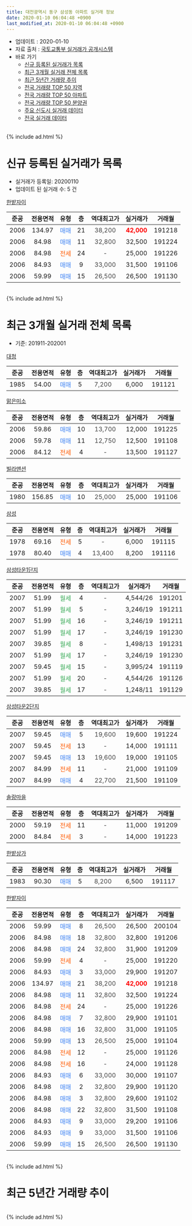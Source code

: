 ```yaml
---
title: 대전광역시 동구 삼성동 아파트 실거래 정보
date: 2020-01-10 06:04:48 +0900
last_modified_at: 2020-01-10 06:04:48 +0900
---
```


* 업데이트 : 2020-01-10
* 자료 출처 : [국토교통부 실거래가 공개시스템](http://rt.molit.go.kr)
* 바로 가기
    * [신규 등록된 실거래가 목록](#신규-등록된-실거래가-목록)
    * [최근 3개월 실거래 전체 목록](#최근-3개월-실거래-전체-목록)
    * [최근 5년간 거래량 추이](#최근-5년간-거래량-추이)
    * [전국 거래량 TOP 50 지역](https://inasie.github.io/apt-trade-info/최근-3개월-전국에서-가장-거래가-많이-발생한-지역)
    * [전국 거래량 TOP 50 아파트](https://inasie.github.io/apt-trade-info/최근-3개월-전국에서-가장-거래가-많이-발생한-아파트)
    * [전국 거래량 TOP 50 분양권](https://inasie.github.io/apt-trade-info/최근-3개월-전국에서-가장-거래가-많이-발생한-분양권)
    * [주요 신도시 실거래 데이터](https://inasie.github.io/apt-trade-info/주요-신도시)
    * [전국 실거래 데이터](https://inasie.github.io/apt-trade-info/전국)
<br>
{% include ad.html %}
<br>

# 신규 등록된 실거래가 목록
* 실거래가 등록일: 20200110
* 업데이트 된 실거래 수: 5 건


[한밭자이](https://search.naver.com/search.naver?query=%EB%8C%80%EC%A0%84%EA%B4%91%EC%97%AD%EC%8B%9C+%EB%8F%99%EA%B5%AC+%EC%82%BC%EC%84%B1%EB%8F%99+%ED%95%9C%EB%B0%AD%EC%9E%90%EC%9D%B4)

|준공|전용면적|유형|층|역대최고가|실거래가|거래월|
|:---:|:---:|:---:|:---:|:---:|:---:|:---:|
|2006|134.97|<span style="color:#4285f3">매매</span>|21|<span style="color:#444444">38,200</span>|<b><span style="color:#ff0000">42,000</span></b>|191218|
|2006|84.98|<span style="color:#4285f3">매매</span>|11|<span style="color:#444444">32,800</span>|32,500|191224|
|2006|84.98|<span style="color:#ff5a00">전세</span>|24|<span style="color:#444444">-</span>|25,000|191226|
|2006|84.93|<span style="color:#4285f3">매매</span>|9|<span style="color:#444444">33,000</span>|31,500|191106|
|2006|59.99|<span style="color:#4285f3">매매</span>|15|<span style="color:#444444">26,500</span>|26,500|191130|


<br>
{% include ad.html %}
<br>

# 최근 3개월 실거래 전체 목록
* 기준: 201911-202001


[대청](https://search.naver.com/search.naver?query=%EB%8C%80%EC%A0%84%EA%B4%91%EC%97%AD%EC%8B%9C+%EB%8F%99%EA%B5%AC+%EC%82%BC%EC%84%B1%EB%8F%99+%EB%8C%80%EC%B2%AD)

|준공|전용면적|유형|층|역대최고가|실거래가|거래월|
|:---:|:---:|:---:|:---:|:---:|:---:|:---:|
|1985|54.00|<span style="color:#4285f3">매매</span>|5|<span style="color:#444444">7,200</span>|6,000|191121|

[맑은미소](https://search.naver.com/search.naver?query=%EB%8C%80%EC%A0%84%EA%B4%91%EC%97%AD%EC%8B%9C+%EB%8F%99%EA%B5%AC+%EC%82%BC%EC%84%B1%EB%8F%99+%EB%A7%91%EC%9D%80%EB%AF%B8%EC%86%8C)

|준공|전용면적|유형|층|역대최고가|실거래가|거래월|
|:---:|:---:|:---:|:---:|:---:|:---:|:---:|
|2006|59.86|<span style="color:#4285f3">매매</span>|10|<span style="color:#444444">13,700</span>|12,000|191225|
|2006|59.78|<span style="color:#4285f3">매매</span>|11|<span style="color:#444444">12,750</span>|12,500|191108|
|2006|84.12|<span style="color:#ff5a00">전세</span>|4|<span style="color:#444444">-</span>|13,500|191127|

[빌라맨션](https://search.naver.com/search.naver?query=%EB%8C%80%EC%A0%84%EA%B4%91%EC%97%AD%EC%8B%9C+%EB%8F%99%EA%B5%AC+%EC%82%BC%EC%84%B1%EB%8F%99+%EB%B9%8C%EB%9D%BC%EB%A7%A8%EC%85%98)

|준공|전용면적|유형|층|역대최고가|실거래가|거래월|
|:---:|:---:|:---:|:---:|:---:|:---:|:---:|
|1980|156.85|<span style="color:#4285f3">매매</span>|10|<span style="color:#444444">25,000</span>|25,000|191106|

[삼성](https://search.naver.com/search.naver?query=%EB%8C%80%EC%A0%84%EA%B4%91%EC%97%AD%EC%8B%9C+%EB%8F%99%EA%B5%AC+%EC%82%BC%EC%84%B1%EB%8F%99+%EC%82%BC%EC%84%B1)

|준공|전용면적|유형|층|역대최고가|실거래가|거래월|
|:---:|:---:|:---:|:---:|:---:|:---:|:---:|
|1978|69.16|<span style="color:#ff5a00">전세</span>|5|<span style="color:#444444">-</span>|6,000|191115|
|1978|80.40|<span style="color:#4285f3">매매</span>|4|<span style="color:#444444">13,400</span>|8,200|191116|

[삼성타운1단지](https://search.naver.com/search.naver?query=%EB%8C%80%EC%A0%84%EA%B4%91%EC%97%AD%EC%8B%9C+%EB%8F%99%EA%B5%AC+%EC%82%BC%EC%84%B1%EB%8F%99+%EC%82%BC%EC%84%B1%ED%83%80%EC%9A%B41%EB%8B%A8%EC%A7%80)

|준공|전용면적|유형|층|역대최고가|실거래가|거래월|
|:---:|:---:|:---:|:---:|:---:|:---:|:---:|
|2007|51.99|<span style="color:#34a853">월세</span>|4|<span style="color:#444444">-</span>|4,544/26|191201|
|2007|51.99|<span style="color:#34a853">월세</span>|5|<span style="color:#444444">-</span>|3,246/19|191211|
|2007|51.99|<span style="color:#34a853">월세</span>|16|<span style="color:#444444">-</span>|3,246/19|191211|
|2007|51.99|<span style="color:#34a853">월세</span>|17|<span style="color:#444444">-</span>|3,246/19|191230|
|2007|39.85|<span style="color:#34a853">월세</span>|8|<span style="color:#444444">-</span>|1,498/13|191231|
|2007|51.99|<span style="color:#34a853">월세</span>|17|<span style="color:#444444">-</span>|3,246/19|191230|
|2007|59.45|<span style="color:#34a853">월세</span>|15|<span style="color:#444444">-</span>|3,995/24|191119|
|2007|51.99|<span style="color:#34a853">월세</span>|20|<span style="color:#444444">-</span>|4,544/26|191126|
|2007|39.85|<span style="color:#34a853">월세</span>|17|<span style="color:#444444">-</span>|1,248/11|191129|

[삼성타운2단지](https://search.naver.com/search.naver?query=%EB%8C%80%EC%A0%84%EA%B4%91%EC%97%AD%EC%8B%9C+%EB%8F%99%EA%B5%AC+%EC%82%BC%EC%84%B1%EB%8F%99+%EC%82%BC%EC%84%B1%ED%83%80%EC%9A%B42%EB%8B%A8%EC%A7%80)

|준공|전용면적|유형|층|역대최고가|실거래가|거래월|
|:---:|:---:|:---:|:---:|:---:|:---:|:---:|
|2007|59.45|<span style="color:#4285f3">매매</span>|5|<span style="color:#444444">19,600</span>|19,600|191224|
|2007|59.45|<span style="color:#ff5a00">전세</span>|13|<span style="color:#444444">-</span>|14,000|191111|
|2007|59.45|<span style="color:#4285f3">매매</span>|13|<span style="color:#444444">19,600</span>|19,000|191105|
|2007|84.99|<span style="color:#ff5a00">전세</span>|11|<span style="color:#444444">-</span>|21,000|191109|
|2007|84.99|<span style="color:#4285f3">매매</span>|4|<span style="color:#444444">22,700</span>|21,500|191109|

[솔랑마을](https://search.naver.com/search.naver?query=%EB%8C%80%EC%A0%84%EA%B4%91%EC%97%AD%EC%8B%9C+%EB%8F%99%EA%B5%AC+%EC%82%BC%EC%84%B1%EB%8F%99+%EC%86%94%EB%9E%91%EB%A7%88%EC%9D%84)

|준공|전용면적|유형|층|역대최고가|실거래가|거래월|
|:---:|:---:|:---:|:---:|:---:|:---:|:---:|
|2000|59.19|<span style="color:#ff5a00">전세</span>|11|<span style="color:#444444">-</span>|11,000|191209|
|2000|84.84|<span style="color:#ff5a00">전세</span>|3|<span style="color:#444444">-</span>|14,000|191223|

[한밭상가](https://search.naver.com/search.naver?query=%EB%8C%80%EC%A0%84%EA%B4%91%EC%97%AD%EC%8B%9C+%EB%8F%99%EA%B5%AC+%EC%82%BC%EC%84%B1%EB%8F%99+%ED%95%9C%EB%B0%AD%EC%83%81%EA%B0%80)

|준공|전용면적|유형|층|역대최고가|실거래가|거래월|
|:---:|:---:|:---:|:---:|:---:|:---:|:---:|
|1983|90.30|<span style="color:#4285f3">매매</span>|5|<span style="color:#444444">8,200</span>|6,500|191117|

[한밭자이](https://search.naver.com/search.naver?query=%EB%8C%80%EC%A0%84%EA%B4%91%EC%97%AD%EC%8B%9C+%EB%8F%99%EA%B5%AC+%EC%82%BC%EC%84%B1%EB%8F%99+%ED%95%9C%EB%B0%AD%EC%9E%90%EC%9D%B4)

|준공|전용면적|유형|층|역대최고가|실거래가|거래월|
|:---:|:---:|:---:|:---:|:---:|:---:|:---:|
|2006|59.99|<span style="color:#4285f3">매매</span>|8|<span style="color:#444444">26,500</span>|26,500|200104|
|2006|84.98|<span style="color:#4285f3">매매</span>|18|<span style="color:#444444">32,800</span>|32,800|191206|
|2006|84.98|<span style="color:#4285f3">매매</span>|24|<span style="color:#444444">32,800</span>|31,900|191209|
|2006|59.99|<span style="color:#ff5a00">전세</span>|4|<span style="color:#444444">-</span>|25,000|191220|
|2006|84.93|<span style="color:#4285f3">매매</span>|3|<span style="color:#444444">33,000</span>|29,900|191207|
|2006|134.97|<span style="color:#4285f3">매매</span>|21|<span style="color:#444444">38,200</span>|<b><span style="color:#ff0000">42,000</span></b>|191218|
|2006|84.98|<span style="color:#4285f3">매매</span>|11|<span style="color:#444444">32,800</span>|32,500|191224|
|2006|84.98|<span style="color:#ff5a00">전세</span>|24|<span style="color:#444444">-</span>|25,000|191226|
|2006|84.98|<span style="color:#4285f3">매매</span>|7|<span style="color:#444444">32,800</span>|29,900|191101|
|2006|84.98|<span style="color:#4285f3">매매</span>|16|<span style="color:#444444">32,800</span>|31,000|191105|
|2006|59.99|<span style="color:#4285f3">매매</span>|13|<span style="color:#444444">26,500</span>|25,000|191104|
|2006|84.98|<span style="color:#ff5a00">전세</span>|12|<span style="color:#444444">-</span>|25,000|191126|
|2006|84.98|<span style="color:#ff5a00">전세</span>|16|<span style="color:#444444">-</span>|24,000|191128|
|2006|84.93|<span style="color:#4285f3">매매</span>|6|<span style="color:#444444">33,000</span>|30,000|191107|
|2006|84.98|<span style="color:#4285f3">매매</span>|2|<span style="color:#444444">32,800</span>|29,900|191120|
|2006|84.98|<span style="color:#4285f3">매매</span>|3|<span style="color:#444444">32,800</span>|29,600|191102|
|2006|84.98|<span style="color:#4285f3">매매</span>|22|<span style="color:#444444">32,800</span>|31,500|191108|
|2006|84.93|<span style="color:#4285f3">매매</span>|9|<span style="color:#444444">33,000</span>|29,200|191106|
|2006|84.93|<span style="color:#4285f3">매매</span>|9|<span style="color:#444444">33,000</span>|31,500|191106|
|2006|59.99|<span style="color:#4285f3">매매</span>|15|<span style="color:#444444">26,500</span>|26,500|191130|


<br>
{% include ad.html %}
<br>

# 최근 5년간 거래량 추이


<div style="width:100%;">
    <canvas id="deal_progress" height="200"></canvas>
</div>

<script>
new Chart(document.getElementById("deal_progress"), {
    type: 'line',
    data: {
        labels: ['201501','201502','201503','201504','201505','201506','201507','201508','201509','201510','201511','201512','201601','201602','201603','201604','201605','201606','201607','201608','201609','201610','201611','201612','201701','201702','201703','201704','201705','201706','201707','201708','201709','201710','201711','201712','201801','201802','201803','201804','201805','201806','201807','201808','201809','201810','201811','201812','201901','201902','201903','201904','201905','201906','201907','201908','201909','201910','201911','201912','202001'],
        datasets: [{
            label: '매매',
            pointRadius: 1,
            data: [9, 10, 14, 14, 18, 10, 16, 11, 9, 12, 11, 13, 12, 4, 14, 11, 7, 9, 6, 11, 15, 7, 5, 7, 6, 4, 11, 7, 10, 7, 15, 5, 12, 11, 10, 7, 9, 9, 14, 7, 5, 6, 4, 6, 2, 9, 11, 3, 9, 9, 8, 6, 16, 10, 20, 16, 12, 11, 17, 7, 1],
            borderColor: "rgba(255, 201, 14, 1)",
            backgroundColor: "rgba(255, 201, 14, 0.5)",
            fill: false,
            lineTension: 0
        },{
            label: '전월세',
            pointRadius: 1,
            data: [3, 6, 7, 9, 11, 14, 6, 5, 13, 21, 12, 9, 8, 8, 5, 11, 6, 9, 6, 4, 10, 8, 11, 7, 2, 6, 8, 6, 6, 9, 8, 7, 5, 16, 9, 10, 5, 15, 9, 7, 14, 9, 3, 5, 6, 5, 9, 6, 7, 13, 10, 4, 7, 5, 14, 12, 6, 14, 9, 10, 0],
            borderColor: "rgba(0, 141, 185, 1)",
            backgroundColor: "rgba(0, 141, 185, 0.5)",
            fill: false,
            lineTension: 0
        }
        ]
    },
    options: {
        responsive: true,
        title: {
            display: false
        },
        tooltips: {
            mode: 'index',
            intersect: false
        },
        hover: {
            mode: 'nearest',
            intersect: true
        },
        scales: {
            xAxes: [{
                display: true,
                scaleLabel: {
                    display: true,
                    labelString: '년/월'
                }
            }],
            yAxes: [{
                display: true,
                ticks: {
                    suggestedMin: 0,
                },
                scaleLabel: {
                    display: true,
                    labelString: '실거래 수'
                }
            }]
        }
    }
});

</script>


<br>
{% include ad.html %}
<br>

